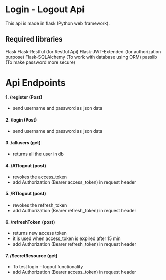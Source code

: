 # Login - Logout Api
This api is made in flask (Python web framework).

## Required libraries
Flask
Flask-Restful (for Restful Api)
Flask-JWT-Extended (for authorization purpose)
Flask-SQLAlchemy (To work with database using ORM)
passlib (To make password more secure)

# Api Endpoints

#### 1. /register (Post)
  - send username and password as json data

#### 2. /login (Post)
  - send username and password as json data

#### 3. /allusers (get)
  - returns all the user in db

#### 4. /ATlogout (post)
  - revokes the access_token
  - add Authorization (Bearer access_token) in request header

#### 5. /RTlogout (post)
  - revokes the refresh_token
  - add Authorization (Bearer refresh_token) in request header

#### 6. /refreshToken (post)
  - returns new access token
  - it is used when access_token is expired after 15 min
  - add Authorization (Bearer refresh_token) in request header

#### 7. /SecretResource (get)
  - To test login - logout functionality
  - add Authorization (Bearer access_token) in request header
